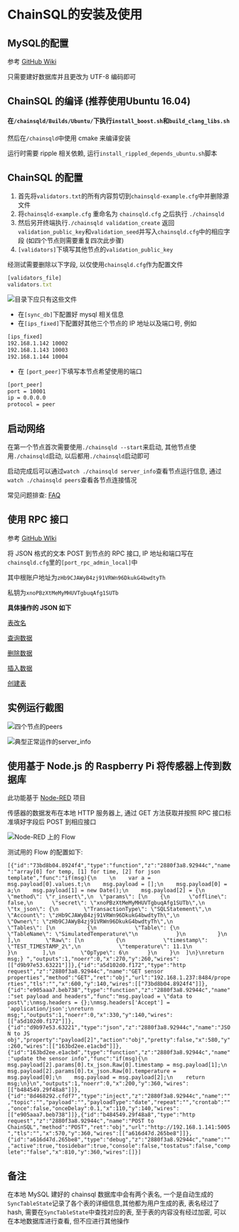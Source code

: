 # ChainSQL的安装及使用

## MySQL的配置

参考 [GitHub Wiki](https://github.com/ChainSQL/chainsqld/blob/master/doc/manual/deploy.md)  

只需要建好数据库并且更改为 UTF-8 编码即可

## ChainSQL 的编译 \(推荐使用Ubuntu 16.04\)

#### 在`/chainsqld/Builds/Ubuntu/`下执行`install_boost.sh`和`build_clang_libs.sh`

然后在`/chainsqld`中使用 cmake 来编译安装

运行时需要 ripple 相关依赖, 运行`install_rippled_depends_ubuntu.sh`脚本

## ChainSQL 的配置

1. 首先将`validators.txt`的所有内容剪切到`chainsqld-example.cfg`中并删除源文件
2. 将`chainsqld-example.cfg` 重命名为 `chainsqld.cfg` 之后执行 `./chainsqld`
3. 然后另开终端执行`./chainsqld validation_create` 返回`validation_public_key`和`validation_seed`并写入`chainsqld.cfg`中的相应字段 \(如四个节点则需要重复四次此步骤\)
4. `[validators]`下填写其他节点的`validation_public_key`

经测试需要删除以下字段, 以仅使用`chainsqld.cfg`作为配置文件

```javascript
[validators_file]
validators.txt
```

![&#x76EE;&#x5F55;&#x4E0B;&#x5E94;&#x53EA;&#x6709;&#x8FD9;&#x4E9B;&#x6587;&#x4EF6;](.gitbook/assets/capture.PNG)

* 在`[sync_db]`下配置好 mysql 相关信息
* 在`[ips_fixed]`下配置好其他三个节点的 IP 地址以及端口号, 例如

```bash
[ips_fixed]
192.168.1.142 10002
192.168.1.143 10003
192.168.1.144 10004
```

* 在 `[port_peer]`下填写本节点希望使用的端口

```bash
[port_peer]
port = 10001
ip = 0.0.0.0
protocol = peer
```

## 启动网络

在第一个节点首次需要使用`./chainsqld --start`来启动, 其他节点使用`./chainsqld`启动, 以后都用`./chainsqld`启动即可

启动完成后可以通过`watch ./chainsqld server_info`查看节点运行信息, 通过`watch ./chainsqld peers`查看各节点连接情况

常见问题排查: [FAQ](http://www.chainsql.net/faq.html)

## 使用 RPC 接口

参考 [GitHub WIki](https://github.com/ChainSQL/chainsqld/blob/master/doc/ChainSQLDesign.md#6-rpc-%E6%8E%A5%E5%8F%A3)

将 JSON 格式的文本 POST 到节点的 RPC 接口, IP 地址和端口写在`chainsqld.cfg`里的`[port_rpc_admin_local]`中

其中根账户地址为`zHb9CJAWyB4zj91VRWn96DkukG4bwdtyTh`

私钥为`xnoPBzXtMeMyMHUVTgbuqAfg1SUTb`

**具体操作的 JSON 如下**

[表改名](./gitbook/assets/t\_rename.txt")

[查询数据](./.gitbook/assets/r\_get.txt)

[删除数据](./.gitbook/assets/r\_delete.txt)

[插入数据](./gitbook/assets/r\_insert.txt)

[创建表](./.gitbook/assets/t\_create.txt)

## 实例运行截图   

![&#x56DB;&#x4E2A;&#x8282;&#x70B9;&#x7684;peers](.gitbook/assets/192.168.1.141-2018-08-29-12-34-38.png)

![&#x5178;&#x578B;&#x6B63;&#x5E38;&#x8FD0;&#x4F5C;&#x7684;server\_info](.gitbook/assets/192.168.1.141-2018-08-29-12-36-41.png)

## 使用基于 Node.js 的 Raspberry Pi 将传感器上传到数据库

此功能基于 [Node-RED](https://nodered.org/) 项目

传感器的数据发布在本地 HTTP 服务器上, 通过 GET 方法获取并按照 RPC 接口标准填好字段后 POST 到相应接口

![Node-RED &#x4E0A;&#x7684; Flow](.gitbook/assets/node-red.PNG)


测试用的 Flow 的配置如下:

`[{"id":"73bd8b04.8924f4","type":"function","z":"2880f3a8.92944c","name":"array[0] for temp, [1] for time, [2] for json template","func":"if(msg){\n    \n    var a = msg.payload[0].values.t;\n    msg.payload = [];\n    msg.payload[0] = a;\n    msg.payload[1] = new Date();\n    msg.payload[2] = {\n  \"method\": \"r_insert\",\n  \"params\": [\n    {\n      \"offline\": false,\n      \"secret\": \"xnoPBzXtMeMyMHUVTgbuqAfg1SUTb\",\n      \"tx_json\": {\n        \"TransactionType\": \"SQLStatement\",\n        \"Account\": \"zHb9CJAWyB4zj91VRWn96DkukG4bwdtyTh\",\n        \"Owner\": \"zHb9CJAWyB4zj91VRWn96DkukG4bwdtyTh\",\n        \"Tables\": [\n          {\n            \"Table\": {\n              \"TableName\": \"SimulatedTemperature\"\n            }\n          }\n        ],\n        \"Raw\": [\n          {\n            \"timestamp\": \"TEST_TIMESTAMP_2\",\n            \"temperature\": 11.1\n          }\n        ],\n        \"OpType\": 6\n      }\n    }\n  ]\n}\nreturn msg;} ","outputs":1,"noerr":0,"x":270,"y":260,"wires":[["d9b97e53.63221"]]},{"id":"a5d102d0.f172","type":"http request","z":"2880f3a8.92944c","name":"GET sensor properties","method":"GET","ret":"obj","url":"192.168.1.237:8484/properties","tls":"","x":600,"y":140,"wires":[["73bd8b04.8924f4"]]},{"id":"e905aaa7.beb738","type":"function","z":"2880f3a8.92944c","name":"set payload and headers","func":"msg.payload = \"data to post\";\nmsg.headers = {};\nmsg.headers['Accept'] = 'application/json';\nreturn msg;","outputs":1,"noerr":0,"x":330,"y":140,"wires":[["a5d102d0.f172"]]},{"id":"d9b97e53.63221","type":"json","z":"2880f3a8.92944c","name":"JSON to JS obj","property":"payload[2]","action":"obj","pretty":false,"x":580,"y":260,"wires":[["163bd2ee.e1acbd"]]},{"id":"163bd2ee.e1acbd","type":"function","z":"2880f3a8.92944c","name":"update the sensor info","func":"if(msg){\n    msg.payload[2].params[0].tx_json.Raw[0].timestamp = msg.payload[1];\n    msg.payload[2].params[0].tx_json.Raw[0].temperature = msg.payload[0];\n    msg.payload = msg.payload[2];\n    return msg;\n}\n","outputs":1,"noerr":0,"x":200,"y":360,"wires":[["b484549.29f48a8"]]},{"id":"8d468292.cfdf7","type":"inject","z":"2880f3a8.92944c","name":"","topic":"","payload":"","payloadType":"date","repeat":"","crontab":"","once":false,"onceDelay":0.1,"x":110,"y":140,"wires":[["e905aaa7.beb738"]]},{"id":"b484549.29f48a8","type":"http request","z":"2880f3a8.92944c","name":"POST to ChainSQL","method":"POST","ret":"obj","url":"http://192.168.1.141:5005","tls":"","x":570,"y":360,"wires":[["a616d47d.265be8"]]},{"id":"a616d47d.265be8","type":"debug","z":"2880f3a8.92944c","name":"","active":true,"tosidebar":true,"console":false,"tostatus":false,"complete":"false","x":810,"y":360,"wires":[]}]`

## 备注

在本地 MySQL 建好的 chainsql 数据库中会有两个表名, 一个是自动生成的`SyncTableState`记录了各个表的详细信息,其他都为用户生成的表, 表名经过了 hash, 需要在`SyncTableState`中查找对应的表, 至于表的内容没有经过加密, 可以在本地数据库进行查看, 但不应进行其他操作

